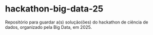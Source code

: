 # hackathon-big-data-25
Repositório para guardar a(s) solução(ões) do hackathon de ciência de dados, organizado pela Big Data, em 2025.
